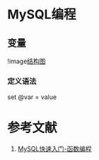 # MySQL编程
## 变量
!image[结构图](http://img.blog.csdn.net/20160808234432791)

### 定义语法
set @var = value


# 参考文献
1. [MySQL快速入门-函数编程](http://blog.csdn.net/qianqin_2014/article/details/52156819)